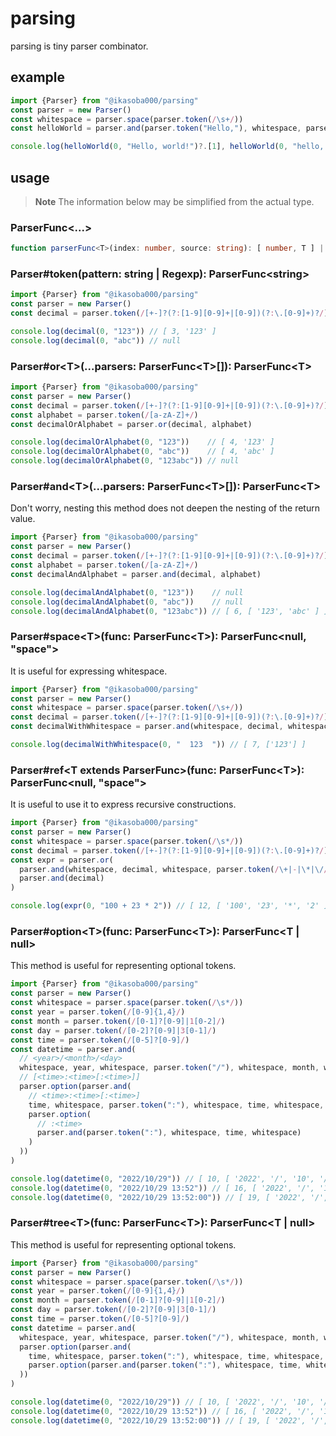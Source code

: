 # parsing
parsing is tiny parser combinator.

## example
```ts
import {Parser} from "@ikasoba000/parsing"
const parser = new Parser()
const whitespace = parser.space(parser.token(/\s+/))
const helloWorld = parser.and(parser.token("Hello,"), whitespace, parser.token("world!"))

console.log(helloWorld(0, "Hello, world!")?.[1], helloWorld(0, "hello, world!")?.[1]) // [ 'hello,', 'world' ] undefined
```

## usage

> **Note**
> The information below may be simplified from the actual type.

### ParserFunc\<...>
```ts
function parserFunc<T>(index: number, source: string): [ number, T ] | null
```

### Parser#token(pattern: string | Regexp): ParserFunc\<string>
```ts
import {Parser} from "@ikasoba000/parsing"
const parser = new Parser()
const decimal = parser.token(/[+-]?(?:[1-9][0-9]+|[0-9])(?:\.[0-9]+)?/)

console.log(decimal(0, "123")) // [ 3, '123' ]
console.log(decimal(0, "abc")) // null
```

### Parser#or\<T>(...parsers: ParserFunc\<T>[]): ParserFunc\<T>
```ts
import {Parser} from "@ikasoba000/parsing"
const parser = new Parser()
const decimal = parser.token(/[+-]?(?:[1-9][0-9]+|[0-9])(?:\.[0-9]+)?/)
const alphabet = parser.token(/[a-zA-Z]+/)
const decimalOrAlphabet = parser.or(decimal, alphabet)

console.log(decimalOrAlphabet(0, "123"))    // [ 4, '123' ]
console.log(decimalOrAlphabet(0, "abc"))    // [ 4, 'abc' ]
console.log(decimalOrAlphabet(0, "123abc")) // null
```

### Parser#and\<T>(...parsers: ParserFunc\<T>[]): ParserFunc\<T>
Don't worry, nesting this method does not deepen the nesting of the return value.
```ts
import {Parser} from "@ikasoba000/parsing"
const parser = new Parser()
const decimal = parser.token(/[+-]?(?:[1-9][0-9]+|[0-9])(?:\.[0-9]+)?/)
const alphabet = parser.token(/[a-zA-Z]+/)
const decimalAndAlphabet = parser.and(decimal, alphabet)

console.log(decimalAndAlphabet(0, "123"))    // null
console.log(decimalAndAlphabet(0, "abc"))    // null
console.log(decimalAndAlphabet(0, "123abc")) // [ 6, [ '123', 'abc' ] ]
```

### Parser#space\<T>(func: ParserFunc\<T>): ParserFunc\<null, "space">
It is useful for expressing whitespace.
```ts
import {Parser} from "@ikasoba000/parsing"
const parser = new Parser()
const whitespace = parser.space(parser.token(/\s+/))
const decimal = parser.token(/[+-]?(?:[1-9][0-9]+|[0-9])(?:\.[0-9]+)?/)
const decimalWithWhitespace = parser.and(whitespace, decimal, whitespace)

console.log(decimalWithWhitespace(0, "  123  ")) // [ 7, ['123'] ]
```

### Parser#ref\<T extends ParserFunc>(func: ParserFunc\<T>): ParserFunc\<null, "space">
It is useful to use it to express recursive constructions.
```ts
import {Parser} from "@ikasoba000/parsing"
const parser = new Parser()
const whitespace = parser.space(parser.token(/\s*/))
const decimal = parser.token(/[+-]?(?:[1-9][0-9]+|[0-9])(?:\.[0-9]+)?/)
const expr = parser.or(
  parser.and(whitespace, decimal, whitespace, parser.token(/\+|-|\*|\//), whitespace, parser.ref(() => expr), whitespace),
  parser.and(decimal)
)

console.log(expr(0, "100 + 23 * 2")) // [ 12, [ '100', '23', '*', '2' ] ]
```

### Parser#option\<T>(func: ParserFunc\<T>): ParserFunc\<T | null>
This method is useful for representing optional tokens.
```ts
import {Parser} from "@ikasoba000/parsing"
const parser = new Parser()
const whitespace = parser.space(parser.token(/\s*/))
const year = parser.token(/[0-9]{1,4}/)
const month = parser.token(/[0-1]?[0-9]|1[0-2]/)
const day = parser.token(/[0-2]?[0-9]|3[0-1]/)
const time = parser.token(/[0-5]?[0-9]/)
const datetime = parser.and(
  // <year>/<month>/<day>
  whitespace, year, whitespace, parser.token("/"), whitespace, month, whitespace, parser.token("/"), whitespace, day, whitespace,
  // [<time>:<time>[:<time>]]
  parser.option(parser.and(
    // <time>:<time>[:<time>]
    time, whitespace, parser.token(":"), whitespace, time, whitespace,
    parser.option(
      // :<time>
      parser.and(parser.token(":"), whitespace, time, whitespace)
    )
  ))
)

console.log(datetime(0, "2022/10/29")) // [ 10, [ '2022', '/', '10', '/', '29', null ] ]
console.log(datetime(0, "2022/10/29 13:52")) // [ 16, [ '2022', '/', '10', '/', '29', '13', ':', '52', null ] ]
console.log(datetime(0, "2022/10/29 13:52:00")) // [ 19, [ '2022', '/', '10', '/', '29', '13', ':', '52', '00' ] ]
```

### Parser#tree\<T>(func: ParserFunc\<T>): ParserFunc\<T | null>
This method is useful for representing optional tokens.
```ts
import {Parser} from "@ikasoba000/parsing"
const parser = new Parser()
const whitespace = parser.space(parser.token(/\s*/))
const year = parser.token(/[0-9]{1,4}/)
const month = parser.token(/[0-1]?[0-9]|1[0-2]/)
const day = parser.token(/[0-2]?[0-9]|3[0-1]/)
const time = parser.token(/[0-5]?[0-9]/)
const datetime = parser.and(
  whitespace, year, whitespace, parser.token("/"), whitespace, month, whitespace, parser.token("/"), whitespace, day, whitespace,
  parser.option(parser.and(
    time, whitespace, parser.token(":"), whitespace, time, whitespace,
    parser.option(parser.and(parser.token(":"), whitespace, time, whitespace))
  ))
)

console.log(datetime(0, "2022/10/29")) // [ 10, [ '2022', '/', '10', '/', '29', null ] ]
console.log(datetime(0, "2022/10/29 13:52")) // [ 16, [ '2022', '/', '10', '/', '29', '13', ':', '52', null ] ]
console.log(datetime(0, "2022/10/29 13:52:00")) // [ 19, [ '2022', '/', '10', '/', '29', '13', ':', '52', '00' ] ]
```
